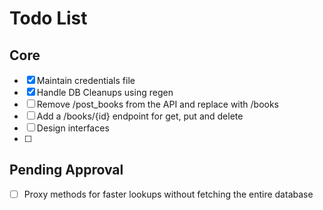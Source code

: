 # Todo List

## Core
- [x] Maintain credentials file
- [x] Handle DB Cleanups using regen
- [ ] Remove /post_books from the API and replace with /books
- [ ] Add a /books/{id} endpoint for get, put and delete
- [ ] Design interfaces
- [ ] 

## Pending Approval
- [ ] Proxy methods for faster lookups without fetching the entire database
